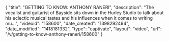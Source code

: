 {
    "title": "GETTING TO KNOW: ANTHONY RANERI",
    "description": "The vocalist and guitarist of Bayside sits down in the Hurley Studio to talk about his eclectic musical tastes and his influences when it comes to writing mu...",
    "videoid": "158600",
    "date_created": "1398292494",
    "date_modified": "1418181332",
    "type": "captivate",
    "layout": "video",
    "url": "\/v\/getting-to-know-anthony-raneri\/158600"
}